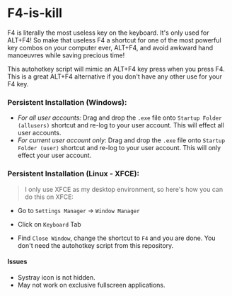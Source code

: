 # F4-is-kill

F4 is literally the most useless key on the keyboard. It's only used for ALT+F4! So make that useless F4 a shortcut for one of the most powerful key combos on your computer ever, ALT+F4, and avoid awkward hand manoeuvres while saving precious time!

This autohotkey script will mimic an ALT+F4 key press when you press F4. This is a great ALT+F4 alternative if you don't have any other use for your F4 key.

### **Persistent Installation (Windows):**

* *For all user accounts:* Drag and drop the `.exe` file onto `Startup Folder (allusers)` shortcut and re-log to your user account. This will effect all user accounts.
* *For current user account only:* Drag and drop the `.exe` file onto `Startup Folder (user)` shortcut and re-log to your user account. This will only effect your user account.

### **Persistent Installation (Linux - XFCE):**

> I only use XFCE as my desktop environment, so here's how you can do this on XFCE:

* Go to `Settings Manager` -> `Window Manager`

* Click on `Keyboard` Tab

* Find `Close Window`, change the shortcut to `F4` and you are done. You don't need the autohotkey script from this repository.

  


#### Issues

* Systray icon is not hidden.
* May not work on exclusive fullscreen applications.

